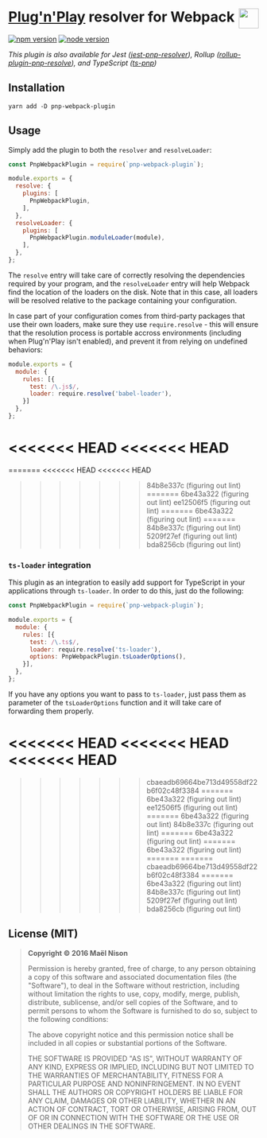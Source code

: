 # <img src="https://raw.githubusercontent.com/webpack/media/master/logo/icon-square-small.png" height="40" align="right" /> [Plug'n'Play](https://github.com/yarnpkg/rfcs/pull/101) resolver for Webpack

[![npm version](https://img.shields.io/npm/v/pnp-webpack-plugin.svg)](https://www.npmjs.com/package/pnp-webpack-plugin)
[![node version](https://img.shields.io/node/v/pnp-webpack-plugin.svg)](https://www.npmjs.com/package/pnp-webpack-plugin)

*This plugin is also available for Jest ([jest-pnp-resolver](https://github.com/arcanis/jest-pnp-resolver)), Rollup ([rollup-plugin-pnp-resolve](https://github.com/arcanis/rollup-plugin-pnp-resolve)), and TypeScript ([ts-pnp](https://github.com/arcanis/ts-pnp))*

## Installation

```
yarn add -D pnp-webpack-plugin
```

## Usage

Simply add the plugin to both the `resolver` and `resolveLoader`:

```js
const PnpWebpackPlugin = require(`pnp-webpack-plugin`);

module.exports = {
  resolve: {
    plugins: [
      PnpWebpackPlugin,
    ],
  },
  resolveLoader: {
    plugins: [
      PnpWebpackPlugin.moduleLoader(module),
    ],
  },
};
```

The `resolve` entry will take care of correctly resolving the dependencies required by your program, and the `resolveLoader` entry will help Webpack find the location of the loaders on the disk. Note that in this case, all loaders will be resolved relative to the package containing your configuration.

In case part of your configuration comes from third-party packages that use their own loaders, make sure they use `require.resolve` - this will ensure that the resolution process is portable accross environments (including when Plug'n'Play isn't enabled), and prevent it from relying on undefined behaviors:

```js
module.exports = {
  module: {
    rules: [{
      test: /\.js$/,
      loader: require.resolve('babel-loader'),
    }]
  },
};
```

<<<<<<< HEAD
<<<<<<< HEAD
=======
=======
<<<<<<< HEAD
<<<<<<< HEAD
>>>>>>> 84b8e337c (figuring out lint)
=======
>>>>>>> 6be43a322 (figuring out lint)
>>>>>>> ee12506f5 (figuring out lint)
=======
>>>>>>> 6be43a322 (figuring out lint)
=======
>>>>>>> 84b8e337c (figuring out lint)
>>>>>>> 5209f27ef (figuring out lint)
>>>>>>> bda8256cb (figuring out lint)
### `ts-loader` integration

This plugin as an integration to easily add support for TypeScript in your applications through `ts-loader`. In order to do this, just do the following:

```js
const PnpWebpackPlugin = require(`pnp-webpack-plugin`);

module.exports = {
  module: {
    rules: [{
      test: /\.ts$/,
      loader: require.resolve('ts-loader'),
      options: PnpWebpackPlugin.tsLoaderOptions(),
    }],
  },
};
```

If you have any options you want to pass to `ts-loader`, just pass them as parameter of the `tsLoaderOptions` function and it will take care of forwarding them properly.

<<<<<<< HEAD
<<<<<<< HEAD
<<<<<<< HEAD
=======
>>>>>>> cbaeadb69664be713d49558df22b6f02c48f3384
=======
>>>>>>> 6be43a322 (figuring out lint)
>>>>>>> ee12506f5 (figuring out lint)
=======
>>>>>>> 6be43a322 (figuring out lint)
>>>>>>> 84b8e337c (figuring out lint)
=======
>>>>>>> 6be43a322 (figuring out lint)
=======
>>>>>>> 6be43a322 (figuring out lint)
=======
=======
>>>>>>> cbaeadb69664be713d49558df22b6f02c48f3384
=======
>>>>>>> 6be43a322 (figuring out lint)
>>>>>>> 84b8e337c (figuring out lint)
>>>>>>> 5209f27ef (figuring out lint)
>>>>>>> bda8256cb (figuring out lint)
## License (MIT)

> **Copyright © 2016 Maël Nison**
>
> Permission is hereby granted, free of charge, to any person obtaining a copy of this software and associated documentation files (the "Software"), to deal in the Software without restriction, including without limitation the rights to use, copy, modify, merge, publish, distribute, sublicense, and/or sell copies of the Software, and to permit persons to whom the Software is furnished to do so, subject to the following conditions:
>
> The above copyright notice and this permission notice shall be included in all copies or substantial portions of the Software.
>
> THE SOFTWARE IS PROVIDED "AS IS", WITHOUT WARRANTY OF ANY KIND, EXPRESS OR IMPLIED, INCLUDING BUT NOT LIMITED TO THE WARRANTIES OF MERCHANTABILITY, FITNESS FOR A PARTICULAR PURPOSE AND NONINFRINGEMENT. IN NO EVENT SHALL THE AUTHORS OR COPYRIGHT HOLDERS BE LIABLE FOR ANY CLAIM, DAMAGES OR OTHER LIABILITY, WHETHER IN AN ACTION OF CONTRACT, TORT OR OTHERWISE, ARISING FROM, OUT OF OR IN CONNECTION WITH THE SOFTWARE OR THE USE OR OTHER DEALINGS IN THE SOFTWARE.
